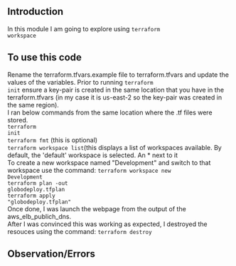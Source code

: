## Introduction
In this module I am going to explore using <code>terraform workspace</code>



## To use this code
Rename the terraform.tfvars.example file to terraform.tfvars and update the values of the variables. Prior to running <code>terraform init</code> ensure a key-pair is created in the same location that you have in the terraform.tfvars (in my case it is us-east-2 so the key-pair was created in the same region).</br> I ran below commands from the same location where the .tf files were stored.</br>
<code>terraform init</code></br>
<code>terraform fmt</code> (this is optional)</br>
<code>terraform workspace list</code>(this displays a list of workspaces available. By default, the 'default' workspace is selected. An * next to it</br>
To create a new workspace named "Development" and switch to that workspace use the command: <code>terraform workspace new Development</code></br>
<code>terraform plan -out globodeploy.tfplan</code></br>
<code>terraform apply "globodeploy.tfplan"</code></br>
Once done, I was launch the webpage from the output of the aws_elb_publich_dns.
</br> After I was convinced this was working as expected, I destroyed the resouces using the command: <code>terraform destroy</code>

## Observation/Errors
